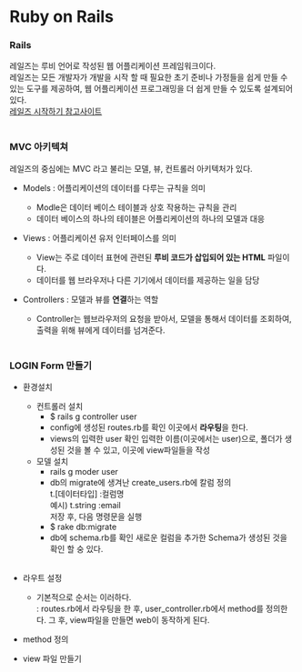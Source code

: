 # Ruby on Rails

### Rails
레일즈는 루비 언어로 작성된 웹 어플리케이션 프레임워크이다.  <br/>
레일즈는 모든 개발자가 개발을 시작 할 때 필요한 초기 준비나 가정들을 쉽게 만들 수 있는 도구를 제공하여, 웹 어플리케이션 프로그래밍을 더 쉽게 만들 수 있도록 설계되어 있다. <br/>
[레일즈 시작하기 참고사이트](https://rubykr.github.io/rails_guides/getting_started.html)
<br/><br/>

### MVC 아키텍쳐
레일즈의 중심에는 MVC 라고 불리는 모델, 뷰, 컨트롤러 아키텍처가 있다.
* Models
  : 어플리케이션의 데이터를 다루는 규칙을 의미
  * Modle은 데이터 베이스 테이블과 상호 작용하는 규칙을 관리
  * 데이터 베이스의 하나의 테이블은 어플리케이션의 하나의 모델과 대응


* Views
  : 어플리케이션 유저 인터페이스를 의미
  * View는 주로 데이터 표현에 관련된 **루비 코드가 삽입되어 있는 HTML** 파일이다.
  * 데이터를 웹 브라우저나 다른 기기에서 데이터를 제공하는 일을 담당


* Controllers
  : 모델과 뷰를 **연결**하는 역할
  * Controller는 웹브라우저의 요청을 받아서, 모델을 통해서 데이터를 조회하여, 출력을 위해 뷰에게 데이터를 넘겨준다.
    <br/><br/>

### LOGIN Form 만들기
* 환경설치
  * 컨트롤러 설치
    * $ rails g controller user<br/>
    * config에 생성된 routes.rb를 확인
      이곳에서 **라우팅**을 한다. 
      <br/>
    * views의 입력한 user 확인
       입력한 이름(이곳에서는 user)으로, 폴더가 생성된 것을 볼 수 있고, 이곳에 view파일들을 작성 
  * 모델 설치
    * rails g moder user<br/>
    * db의 migrate에 생겨난 create_users.rb에 칼럼 정의<br/>
      t.[데이터타입] :컬럼명<br/>
      예시) t.string :email<br/>
      저장 후, 다음 명령문을 실행<br/> 
    * $ rake db:migrate<br/>
    * db에 schema.rb를 확인 
      새로운 컬럼을 추가한 Schema가 생성된 것을 확인 할 숭 있다. 
      <br/><br/>
* 라우트 설정
  * 기본적으로 순서는 이러하다. <br/> 
    : routes.rb에서 라우팅을 한 후, user_controller.rb에서 method를 정의한다. 그 후, view파일을 만들면 web이 동작하게 된다. 
* method 정의
	

* view 파일 만들기